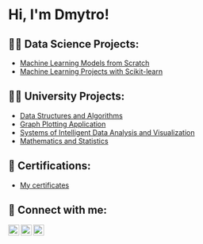 <h1>Hi, I'm Dmytro!</h1>

<h2>👨‍💻 Data Science Projects:</h2>

- [Machine Learning Models from Scratch](https://github.com/DmytroKyryliuk2023/ml-models-from-scratch)
- [Machine Learning Projects with Scikit-learn](https://github.com/DmytroKyryliuk2023/ml-projects)

<h2>👨‍🎓 University Projects:</h2>

- [Data Structures and Algorithms](https://github.com/DmytroKyryliuk2023/dsa)
- [Graph Plotting Application](https://github.com/DmytroKyryliuk2023/Graph-Plotting-Application)
- [Systems of Intelligent Data Analysis and Visualization](https://github.com/DmytroKyryliuk2023/Systems-of-Intelligent-Data-Analysis-and-Visualization)
- [Mathematics and Statistics](https://github.com/DmytroKyryliuk2023/Mathematics-and-Statistics)

<h2>📄 Certifications:</h2>

- [My certificates](https://github.com/DmytroKyryliuk2023/certifications)

<h2> 🤳 Connect with me:</h2>

[<img align="left" alt="DmytroKyryliuk | LeetCode" width="22px" src="https://cdn.jsdelivr.net/npm/simple-icons@v3/icons/leetcode.svg" />][leetcode]
[<img align="left" alt="DmytroKyryliuk | LinkedIn" width="22px" src="https://cdn.jsdelivr.net/npm/simple-icons@v3/icons/linkedin.svg" />][linkedin]
[<img align="left" alt="DmytroKyryliuk | Telegram" width="22px" src="https://cdn.jsdelivr.net/npm/simple-icons@v3/icons/telegram.svg" />][telegram]

[leetcode]: https://leetcode.com/u/KyruliukDmytroNULP/
[linkedin]: https://www.linkedin.com/in/%D0%B4%D0%BC%D0%B8%D1%82%D1%80%D0%BE-%D0%BA%D0%B8%D1%80%D0%B8%D0%BB%D1%8E%D0%BA-410091349/
[telegram]: https://t.me/kyryliukd

<!--
**joshmadakor1/joshmadakor1** is a ✨ _special_ ✨ repository because its `README.md` (this file) appears on your GitHub profile.

Here are some ideas to get you started:

- 🔭 I’m currently working on ...
- 🌱 I’m currently learning ...
- 👯 I’m looking to collaborate on ...
- 🤔 I’m looking for help with ...
- 💬 Ask me about ...
- 📫 How to reach me: ...
- 😄 Pronouns: ...
- ⚡ Fun fact: ...
-->
